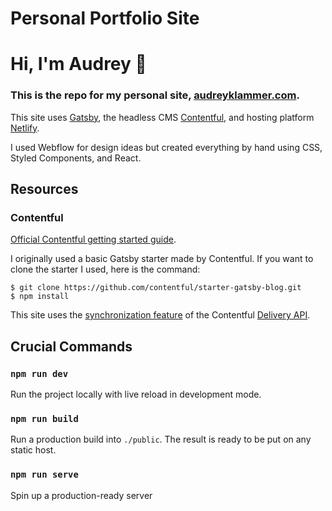 # Personal Portfolio Site

# Hi, I'm Audrey 👋

### This is the repo for my personal site, [audreyklammer.com](https://www.audreyklammer.com).

This site uses [Gatsby](http://gatsbyjs.com/), the headless CMS [Contentful](https://www.contentful.com), and hosting
platform
[Netlify](https://www.netlify.com/).

I used Webflow for design ideas but created everything by hand using CSS, Styled Components, and React.

## Resources

### Contentful

[Official Contentful getting started guide](https://www.contentful.com/developers/docs/tutorials/general/get-started/).

I originally used a basic Gatsby starter made by Contentful.
If you want to clone the starter I used, here is the command:

```
$ git clone https://github.com/contentful/starter-gatsby-blog.git
$ npm install
```

This site uses
the [synchronization feature](https://www.contentful.com/developers/docs/references/content-delivery-api/#/reference/synchronization)
of the Contentful [Delivery API](https://www.contentful.com/developers/docs/references/content-delivery-api/).

## Crucial Commands

### `npm run dev`

Run the project locally with live reload in development mode.

### `npm run build`

Run a production build into `./public`. The result is ready to be put on any static host.

### `npm run serve`

Spin up a production-ready server

